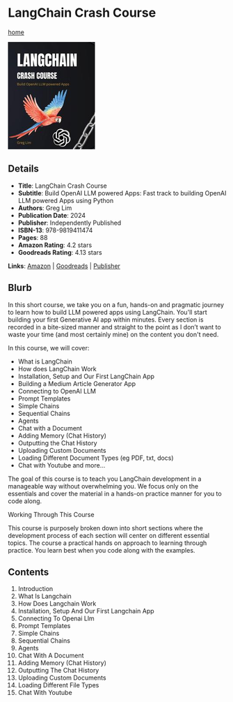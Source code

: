 # LangChain Crash Course

[home](../)

![Cover Image](langchain-crash-course.jpeg)

## Details

* **Title**: LangChain Crash Course
* **Subtitle**: Build OpenAI LLM powered Apps: Fast track to building OpenAI LLM powered Apps using Python
* **Authors**: Greg Lim
* **Publication Date**: 2024
* **Publisher**: Independently Published
* **ISBN-13**: 978-9819411474
* **Pages**: 88
* **Amazon Rating**: 4.2 stars
* **Goodreads Rating**: 4.13 stars


**Links**: [Amazon](https://a.co/d/ibgu6jy) |
[Goodreads](https://www.goodreads.com/book/show/198671257-langchain-crash-course) |
[Publisher](https://greglim.gumroad.com/l/langchain)

## Blurb

In this short course, we take you on a fun, hands-on and pragmatic journey to learn how to build LLM powered apps using LangChain. You'll start building your first Generative AI app within minutes. Every section is recorded in a bite-sized manner and straight to the point as I don’t want to waste your time (and most certainly mine) on the content you don't need.

In this course, we will cover:

* What is LangChain
* How does LangChain Work
* Installation, Setup and Our First LangChain App
* Building a Medium Article Generator App
* Connecting to OpenAI LLM
* Prompt Templates
* Simple Chains
* Sequential Chains
* Agents
* Chat with a Document
* Adding Memory (Chat History)
* Outputting the Chat History
* Uploading Custom Documents
* Loading Different Document Types (eg PDF, txt, docs)
* Chat with Youtube and more...

The goal of this course is to teach you LangChain development in a manageable way without overwhelming you. We focus only on the essentials and cover the material in a hands-on practice manner for you to code along.

Working Through This Course

This course is purposely broken down into short sections where the development process of each section will center on different essential topics. The course a practical hands on approach to learning through practice. You learn best when you code along with the examples.

## Contents

1. Introduction
2. What Is Langchain
3. How Does Langchain Work
4. Installation, Setup And Our First Langchain App 
5. Connecting To Openai Llm
6. Prompt Templates
7. Simple Chains
8. Sequential Chains
9. Agents
10. Chat With A Document
11. Adding Memory (Chat History)
12. Outputting The Chat History
13. Uploading Custom Documents
14. Loading Different File Types
15. Chat With Youtube
